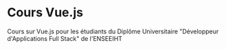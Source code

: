 # Cours Vue.js

Cours sur Vue.js pour les étudiants du Diplôme Universitaire "Développeur d'Applications Full Stack" de l'ENSEEIHT

